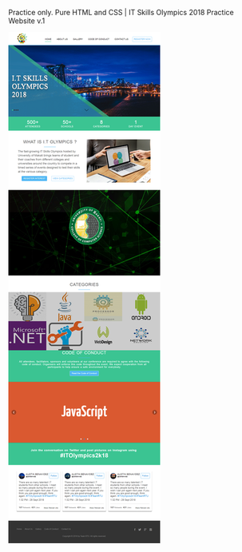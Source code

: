Practice only. Pure HTML and CSS | IT Skills Olympics 2018 Practice Website v.1


![](img/frontt.png)

